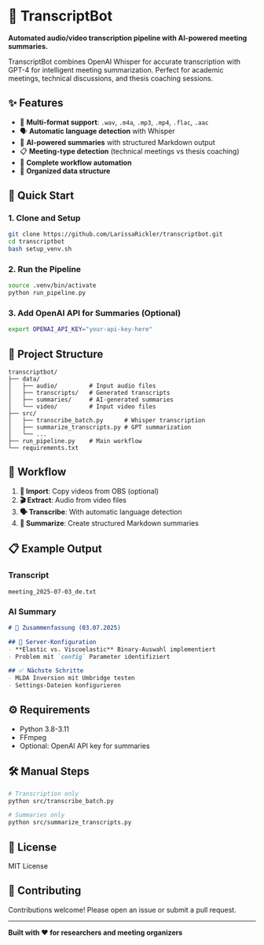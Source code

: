 # 🤖 TranscriptBot

**Automated audio/video transcription pipeline with AI-powered meeting summaries.**

TranscriptBot combines OpenAI Whisper for accurate transcription with GPT-4 for intelligent meeting summarization. Perfect for academic meetings, technical discussions, and thesis coaching sessions.

## ✨ Features

- 🎵 **Multi-format support**: `.wav`, `.m4a`, `.mp3`, `.mp4`, `.flac`, `.aac`
- 🗣️ **Automatic language detection** with Whisper
- 🤖 **AI-powered summaries** with structured Markdown output
- 📋 **Meeting-type detection** (technical meetings vs thesis coaching)
- 🔄 **Complete workflow automation**
- 📁 **Organized data structure**

## 🚀 Quick Start

### 1. Clone and Setup

```bash
git clone https://github.com/LarissaRickler/transcriptbot.git
cd transcriptbot
bash setup_venv.sh
```

### 2. Run the Pipeline

```bash
source .venv/bin/activate
python run_pipeline.py
```

### 3. Add OpenAI API for Summaries (Optional)

```bash
export OPENAI_API_KEY="your-api-key-here"
```

## 📂 Project Structure

```
transcriptbot/
├── data/
│   ├── audio/         # Input audio files
│   ├── transcripts/   # Generated transcripts  
│   ├── summaries/     # AI-generated summaries
│   └── video/         # Input video files
├── src/
│   ├── transcribe_batch.py      # Whisper transcription
│   ├── summarize_transcripts.py # GPT summarization
│   └── ...
├── run_pipeline.py    # Main workflow
└── requirements.txt
```

## 🎯 Workflow

1. **📂 Import**: Copy videos from OBS (optional)
2. **🎬 Extract**: Audio from video files
3. **🗣️ Transcribe**: With automatic language detection
4. **🤖 Summarize**: Create structured Markdown summaries

## 📋 Example Output

### Transcript
```
meeting_2025-07-03_de.txt
```

### AI Summary
```markdown
# 📝 Zusammenfassung (03.07.2025)

## 🔧 Server-Konfiguration
- **Elastic vs. Viscoelastic** Binary-Auswahl implementiert
- Problem mit `config` Parameter identifiziert

## ✅ Nächste Schritte
- MLDA Inversion mit Umbridge testen
- Settings-Dateien konfigurieren
```

## ⚙️ Requirements

- Python 3.8-3.11
- FFmpeg
- Optional: OpenAI API key for summaries

## 🛠️ Manual Steps

```bash
# Transcription only
python src/transcribe_batch.py

# Summaries only
python src/summarize_transcripts.py
```

## 📄 License

MIT License

## 🤝 Contributing

Contributions welcome! Please open an issue or submit a pull request.

---

**Built with ❤️ for researchers and meeting organizers**
